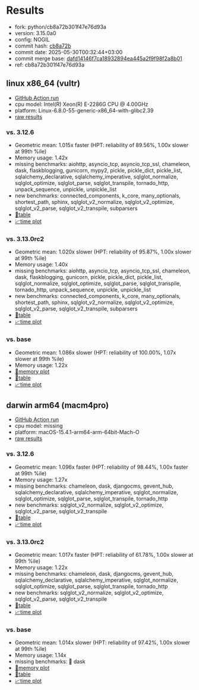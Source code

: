 # Results

- fork: python/cb8a72b301f47e76d93a
- version: 3.15.0a0
- config: NOGIL
- commit hash: [cb8a72b](https://github.com/python/cpython/commit/cb8a72b)
- commit date: 2025-05-30T00:32:44+03:00
- commit merge base: [dafd14146f7ca18932894ea445a2f9f98f2a8b01](https://github.com/python/cpython/commit/dafd14146f7ca18932894ea445a2f9f98f2a8b01)
- ref: cb8a72b301f47e76d93a

## linux x86_64 (vultr)

- [GitHub Action run](https://github.com/facebookexperimental/free-threading-benchmarking/actions/runs/15336368625)
- cpu model: Intel(R) Xeon(R) E-2286G CPU @ 4.00GHz
- platform: Linux-6.8.0-55-generic-x86_64-with-glibc2.39
- [raw results](bm-20250530-vultr-x86_64-python-cb8a72b301f47e76d93a-3.15.0a0-cb8a72b.json)

### vs. 3.12.6

- Geometric mean: 1.015x faster (HPT: reliability of 89.56%, 1.00x slower at 99th %ile)
- Memory usage: 1.42x
- missing benchmarks: aiohttp, asyncio_tcp, asyncio_tcp_ssl, chameleon, dask, flaskblogging, gunicorn, mypy2, pickle, pickle_dict, pickle_list, sqlalchemy_declarative, sqlalchemy_imperative, sqlglot_normalize, sqlglot_optimize, sqlglot_parse, sqlglot_transpile, tornado_http, unpack_sequence, unpickle, unpickle_list
- new benchmarks: connected_components, k_core, many_optionals, shortest_path, sphinx, sqlglot_v2_normalize, sqlglot_v2_optimize, sqlglot_v2_parse, sqlglot_v2_transpile, subparsers
- [📄table](bm-20250530-vultr-x86_64-python-cb8a72b301f47e76d93a-3.15.0a0-cb8a72b-vs-3.12.6.md)
- [📈time plot](bm-20250530-vultr-x86_64-python-cb8a72b301f47e76d93a-3.15.0a0-cb8a72b-vs-3.12.6.svg)

### vs. 3.13.0rc2

- Geometric mean: 1.020x slower (HPT: reliability of 95.87%, 1.00x slower at 99th %ile)
- Memory usage: 1.40x
- missing benchmarks: aiohttp, asyncio_tcp, asyncio_tcp_ssl, chameleon, dask, flaskblogging, gunicorn, pickle, pickle_dict, pickle_list, sqlglot_normalize, sqlglot_optimize, sqlglot_parse, sqlglot_transpile, tornado_http, unpack_sequence, unpickle, unpickle_list
- new benchmarks: connected_components, k_core, many_optionals, shortest_path, sphinx, sqlglot_v2_normalize, sqlglot_v2_optimize, sqlglot_v2_parse, sqlglot_v2_transpile, subparsers
- [📄table](bm-20250530-vultr-x86_64-python-cb8a72b301f47e76d93a-3.15.0a0-cb8a72b-vs-3.13.0rc2.md)
- [📈time plot](bm-20250530-vultr-x86_64-python-cb8a72b301f47e76d93a-3.15.0a0-cb8a72b-vs-3.13.0rc2.svg)

### vs. base

- Geometric mean: 1.086x slower (HPT: reliability of 100.00%, 1.07x slower at 99th %ile)
- Memory usage: 1.22x
- [🧠memory plot](bm-20250530-vultr-x86_64-python-cb8a72b301f47e76d93a-3.15.0a0-cb8a72b-vs-base-mem.svg)
- [📄table](bm-20250530-vultr-x86_64-python-cb8a72b301f47e76d93a-3.15.0a0-cb8a72b-vs-base.md)
- [📈time plot](bm-20250530-vultr-x86_64-python-cb8a72b301f47e76d93a-3.15.0a0-cb8a72b-vs-base.svg)

## darwin arm64 (macm4pro)

- [GitHub Action run](https://github.com/facebookexperimental/free-threading-benchmarking/actions/runs/15336368625)
- cpu model: missing
- platform: macOS-15.4.1-arm64-arm-64bit-Mach-O
- [raw results](bm-20250530-macm4pro-arm64-python-cb8a72b301f47e76d93a-3.15.0a0-cb8a72b.json)

### vs. 3.12.6

- Geometric mean: 1.096x faster (HPT: reliability of 98.44%, 1.00x faster at 99th %ile)
- Memory usage: 1.27x
- missing benchmarks: chameleon, dask, djangocms, gevent_hub, sqlalchemy_declarative, sqlalchemy_imperative, sqlglot_normalize, sqlglot_optimize, sqlglot_parse, sqlglot_transpile, tornado_http
- new benchmarks: sqlglot_v2_normalize, sqlglot_v2_optimize, sqlglot_v2_parse, sqlglot_v2_transpile
- [📄table](bm-20250530-macm4pro-arm64-python-cb8a72b301f47e76d93a-3.15.0a0-cb8a72b-vs-3.12.6.md)
- [📈time plot](bm-20250530-macm4pro-arm64-python-cb8a72b301f47e76d93a-3.15.0a0-cb8a72b-vs-3.12.6.svg)

### vs. 3.13.0rc2

- Geometric mean: 1.017x faster (HPT: reliability of 61.78%, 1.00x slower at 99th %ile)
- Memory usage: 1.22x
- missing benchmarks: chameleon, dask, djangocms, gevent_hub, sqlalchemy_declarative, sqlalchemy_imperative, sqlglot_normalize, sqlglot_optimize, sqlglot_parse, sqlglot_transpile, tornado_http
- new benchmarks: sqlglot_v2_normalize, sqlglot_v2_optimize, sqlglot_v2_parse, sqlglot_v2_transpile
- [📄table](bm-20250530-macm4pro-arm64-python-cb8a72b301f47e76d93a-3.15.0a0-cb8a72b-vs-3.13.0rc2.md)
- [📈time plot](bm-20250530-macm4pro-arm64-python-cb8a72b301f47e76d93a-3.15.0a0-cb8a72b-vs-3.13.0rc2.svg)

### vs. base

- Geometric mean: 1.014x slower (HPT: reliability of 97.42%, 1.00x slower at 99th %ile)
- Memory usage: 1.14x
- missing benchmarks: 🔴 dask
- [🧠memory plot](bm-20250530-macm4pro-arm64-python-cb8a72b301f47e76d93a-3.15.0a0-cb8a72b-vs-base-mem.svg)
- [📄table](bm-20250530-macm4pro-arm64-python-cb8a72b301f47e76d93a-3.15.0a0-cb8a72b-vs-base.md)
- [📈time plot](bm-20250530-macm4pro-arm64-python-cb8a72b301f47e76d93a-3.15.0a0-cb8a72b-vs-base.svg)

